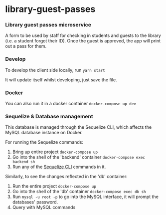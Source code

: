 # library-guest-passes
### Library guest passes microservice 

A form to be used by staff for checking in students and guests to the library (i.e. a student forgot their ID). Once the guest is approved, the app will print out a pass for them.

### Develop
To develop the client side locally, run
`yarn start`

It will update itself whilst developing, just save the file.

### Docker
You can also run it in a docker container
`docker-compose up dev`

### Sequelize & Database management
This database is managed through the Sequelize CLI, which affects the MySQL database instance on Docker.

For running the Sequelize commands:
1. Bring up entire project
  `docker-compose up`
2. Go into the shell of the 'backend' container
  `docker-compose exec backend sh`
3. Run any of the [Sequelize CLI](https://github.com/sequelize/cli) commands in it. 

Similarly, to see the changes reflected in the 'db' container:
1. Run the entire project
  `docker-compose up`
2. Go into the shell of the 'db' container
  `docker-compose exec db sh`
3. Run `mysql -u root -p` to go into the MySQL interface, it will prompt the databases' password.
4. Query with MySQL commands
